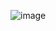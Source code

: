![image](https://user-images.githubusercontent.com/95200335/195334772-465ca42e-63d8-4adc-81a5-14e8a7114872.png)
